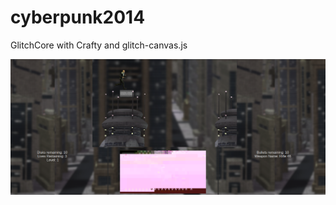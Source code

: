cyberpunk2014
=============

GlitchCore with Crafty and glitch-canvas.js

![screenshot of platform game, distopia, on building roof tops, with a glitchy console below](assets/cyberpunk2014.png)
